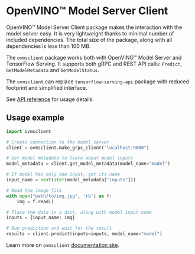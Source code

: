 # OpenVINO&trade; Model Server Client

OpenVINO&trade; Model Server Client package makes the interaction with the model server easy. It is very lightweight thanks to minimal number of included dependencies. The total size of the package, along with all dependencies is less than 100 MB.


The `ovmsclient` package works both with OpenVINO&trade; Model Server and TensorFlow Serving. It supports both gRPC and REST API calls: `Predict`, `GetModelMetadata` and `GetModelStatus`.


The `ovmsclient` can replace `tensorflow-serving-api` package with reduced footprint and simplified interface.


See [API reference](https://github.com/openvinotoolkit/model_server/blob/releases/2023/2/client/python/ovmsclient/lib/docs/README.md) for usage details.


## Usage example

```python
import ovmsclient

# Create connection to the model server
client = ovmsclient.make_grpc_client("localhost:9000")

# Get model metadata to learn about model inputs
model_metadata = client.get_model_metadata(model_name="model")

# If model has only one input, get its name
input_name = next(iter(model_metadata["inputs"]))

# Read the image file
with open("path/to/img.jpg", 'rb') as f:
    img = f.read()

# Place the data in a dict, along with model input name
inputs = {input_name: img}

# Run prediction and wait for the result
results = client.predict(inputs=inputs, model_name="model")

```

Learn more on `ovmsclient` [documentation site](https://github.com/openvinotoolkit/model_server/tree/releases/2023/2/client/python/ovmsclient/lib).